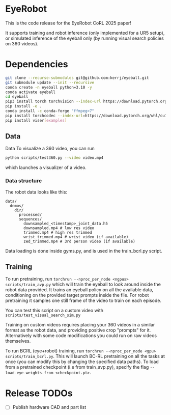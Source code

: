 # EyeRobot
This is the code release for the EyeRobot CoRL 2025 paper! 

It supports training and robot inference (only implemented for a UR5 setup), or simulated inference of the eyeball only (by running visual search policies on 360 videos).

# Dependencies

```bash
git clone --recurse-submodules git@github.com:kerrj/eyeball.git
git submodule update --init --recursive
conda create -n eyeball python=3.10 -y
conda activate eyeball
cd eyeball
pip3 install torch torchvision --index-url https://download.pytorch.org/whl/cu126
pip install -e .
conda install -c conda-forge "ffmpeg>7"
pip install torchcodec --index-url=https://download.pytorch.org/whl/cu126
pip install viser[examples]
```

## Data
Data 
To visualize a 360 video, you can run

```bash
python scripts/test360.py --video video.mp4
```

which launches a visualizer of a video.

### Data structure
The robot data looks like this:
```
data/
  demos/
    dir/
      processed/
      sequences/
        downsampled_<timestamp>_joint_data.h5
        downsampled.mp4 # low res video
        trimmed.mp4 # high res trimmed
        wrist_trimmed.mp4 # wrist video (if available)
        zed_trimmed.mp4 # 3rd person video (if available)
```

Data loading is done inside gyms.py, and is used in the train_bcrl.py script.

## Training

To run pretraining, run `torchrun --nproc_per_node <ngpus> scripts/train_avp.py` which will train the eyeball to look around inside the robot data provided. It trains an eyeball policy on all the available data, conditioning on the provided target prompts inside the file. For robot pretraining it samples one still frame of the video to train on  each episode.

You can test this script on a custom video with `scripts/test_visual_search_sim.py`

Training on custom videos requires placing your 360 videos in a similar format as the robot data, and providing positive crop "prompts" for it. Alternatively with some code modifications you could run on raw videos themselves.

To run BCRL (eye+robot) training, run `torchrun --nproc_per_node <gpu> scripts/train_bcrl.py`. This will launch BC-RL pretraining on all the tasks at once (you can modify this by changing the specified data paths). To load from a pretrained checkpoint (i.e from train_avp.py), specify the flag `--load-eye-weights-from <checkpoint.pt>`.

# Release TODOs
- [ ] Publish hardware CAD and part list